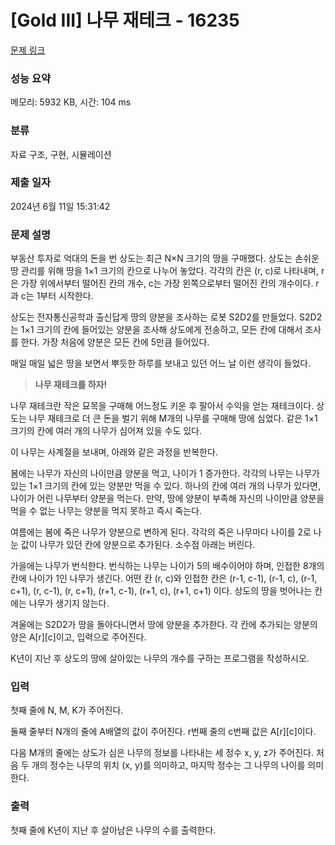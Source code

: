 # [Gold III] 나무 재테크 - 16235 

[문제 링크](https://www.acmicpc.net/problem/16235) 

### 성능 요약

메모리: 5932 KB, 시간: 104 ms

### 분류

자료 구조, 구현, 시뮬레이션

### 제출 일자

2024년 6월 11일 15:31:42

### 문제 설명

<p>부동산 투자로 억대의 돈을 번 상도는 최근 N×N 크기의 땅을 구매했다. 상도는 손쉬운 땅 관리를 위해 땅을 1×1 크기의 칸으로 나누어 놓았다. 각각의 칸은 (r, c)로 나타내며, r은 가장 위에서부터 떨어진 칸의 개수, c는 가장 왼쪽으로부터 떨어진 칸의 개수이다. r과 c는 1부터 시작한다.</p>

<p>상도는 전자통신공학과 출신답게 땅의 양분을 조사하는 로봇 S2D2를 만들었다. S2D2는 1×1 크기의 칸에 들어있는 양분을 조사해 상도에게 전송하고, 모든 칸에 대해서 조사를 한다. 가장 처음에 양분은 모든 칸에 5만큼 들어있다.</p>

<p>매일 매일 넓은 땅을 보면서 뿌듯한 하루를 보내고 있던 어느 날 이런 생각이 들었다.</p>

<blockquote>
<p><strong>나무 재테크를 하자!</strong></p>
</blockquote>

<p>나무 재테크란 작은 묘목을 구매해 어느정도 키운 후 팔아서 수익을 얻는 재테크이다. 상도는 나무 재테크로 더 큰 돈을 벌기 위해 M개의 나무를 구매해 땅에 심었다. 같은 1×1 크기의 칸에 여러 개의 나무가 심어져 있을 수도 있다.</p>

<p>이 나무는 사계절을 보내며, 아래와 같은 과정을 반복한다.</p>

<p>봄에는 나무가 자신의 나이만큼 양분을 먹고, 나이가 1 증가한다. 각각의 나무는 나무가 있는 1×1 크기의 칸에 있는 양분만 먹을 수 있다. 하나의 칸에 여러 개의 나무가 있다면, 나이가 어린 나무부터 양분을 먹는다. 만약, 땅에 양분이 부족해 자신의 나이만큼 양분을 먹을 수 없는 나무는 양분을 먹지 못하고 즉시 죽는다.</p>

<p>여름에는 봄에 죽은 나무가 양분으로 변하게 된다. 각각의 죽은 나무마다 나이를 2로 나눈 값이 나무가 있던 칸에 양분으로 추가된다. 소수점 아래는 버린다.</p>

<p>가을에는 나무가 번식한다. 번식하는 나무는 나이가 5의 배수이어야 하며, 인접한 8개의 칸에 나이가 1인 나무가 생긴다. 어떤 칸 (r, c)와 인접한 칸은 (r-1, c-1), (r-1, c), (r-1, c+1), (r, c-1), (r, c+1), (r+1, c-1), (r+1, c), (r+1, c+1) 이다. 상도의 땅을 벗어나는 칸에는 나무가 생기지 않는다.</p>

<p>겨울에는 S2D2가 땅을 돌아다니면서 땅에 양분을 추가한다. 각 칸에 추가되는 양분의 양은 A[r][c]이고, 입력으로 주어진다.</p>

<p>K년이 지난 후 상도의 땅에 살아있는 나무의 개수를 구하는 프로그램을 작성하시오.</p>

### 입력 

 <p>첫째 줄에 N, M, K가 주어진다.</p>

<p>둘째 줄부터 N개의 줄에 A배열의 값이 주어진다. r번째 줄의 c번째 값은 A[r][c]이다.</p>

<p>다음 M개의 줄에는 상도가 심은 나무의 정보를 나타내는 세 정수 x, y, z가 주어진다. 처음 두 개의 정수는 나무의 위치 (x, y)를 의미하고, 마지막 정수는 그 나무의 나이를 의미한다.</p>

### 출력 

 <p>첫째 줄에 K년이 지난 후 살아남은 나무의 수를 출력한다.</p>


